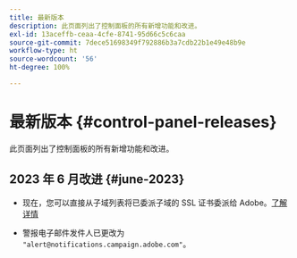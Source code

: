 ```yaml
---
title: 最新版本
description: 此页面列出了控制面板的所有新增功能和改进。
exl-id: 13aceffb-ceaa-4cfe-8741-95d66c5c6caa
source-git-commit: 7dece51698349f792886b3a7cdb22b1e49e48b9e
workflow-type: ht
source-wordcount: '56'
ht-degree: 100%

---
```


# 最新版本 {#control-panel-releases}

此页面列出了控制面板的所有新增功能和改进。

## 2023 年 6 月改进 {#june-2023}

* 现在，您可以直接从子域列表将已委派子域的 SSL 证书委派给 Adobe。[了解详情](../subdomains-certificates/using/delegate-ssl.md)

* 警报电子邮件发件人已更改为 `"alert@notifications.campaign.adobe.com"`。
